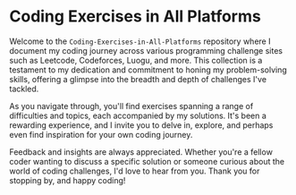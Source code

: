 # Coding Exercises in All Platforms

Welcome to the `Coding-Exercises-in-All-Platforms` repository where I document my coding journey across various programming challenge sites such as Leetcode, Codeforces, Luogu, and more. This collection is a testament to my dedication and commitment to honing my problem-solving skills, offering a glimpse into the breadth and depth of challenges I've tackled.

As you navigate through, you'll find exercises spanning a range of difficulties and topics, each accompanied by my solutions. It's been a rewarding experience, and I invite you to delve in, explore, and perhaps even find inspiration for your own coding journey.

Feedback and insights are always appreciated. Whether you're a fellow coder wanting to discuss a specific solution or someone curious about the world of coding challenges, I'd love to hear from you. Thank you for stopping by, and happy coding!

